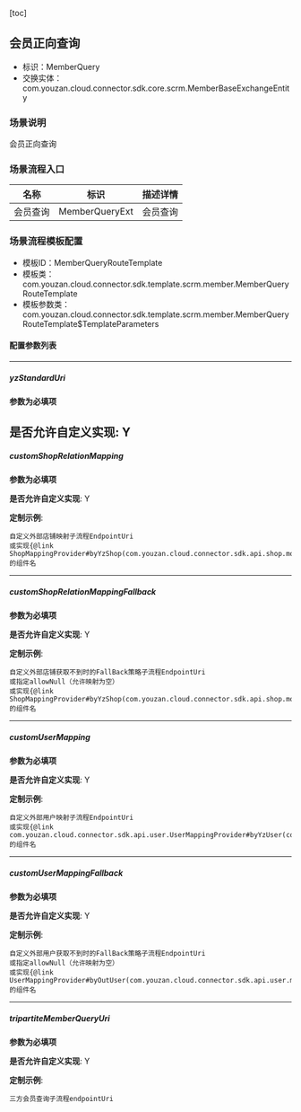 [toc]

## 会员正向查询
- 标识：MemberQuery
- 交换实体：com.youzan.cloud.connector.sdk.core.scrm.MemberBaseExchangeEntity
### 场景说明
会员正向查询
### 场景流程入口

名称 | 标识 | 描述详情
---|---|---
会员查询 | MemberQueryExt | 会员查询

### 场景流程模板配置
- 模板ID：MemberQueryRouteTemplate
- 模板类：com.youzan.cloud.connector.sdk.template.scrm.member.MemberQueryRouteTemplate
- 模板参数类：com.youzan.cloud.connector.sdk.template.scrm.member.MemberQueryRouteTemplate$TemplateParameters

#### 配置参数列表

---
##### yzStandardUri
> 

**参数为必填项**


**是否允许自定义实现**: Y
---
##### customShopRelationMapping
> 

**参数为必填项**


**是否允许自定义实现**: Y

**定制示例**:
```
自定义外部店铺映射子流程EndpointUri
或实现{@link ShopMappingProvider#byYzShop(com.youzan.cloud.connector.sdk.api.shop.model.ByYzShopQryParam)}的组件名
```
---
##### customShopRelationMappingFallback
> 

**参数为必填项**


**是否允许自定义实现**: Y

**定制示例**:
```
自定义外部店铺获取不到时的FallBack策略子流程EndpointUri
或指定allowNull（允许映射为空）
或实现{@link ShopMappingProvider#byYzShop(com.youzan.cloud.connector.sdk.api.shop.model.ByYzShopQryParam)}的组件名
```
---
##### customUserMapping
> 

**参数为必填项**


**是否允许自定义实现**: Y

**定制示例**:
```
自定义外部用户映射子流程EndpointUri
或实现{@link com.youzan.cloud.connector.sdk.api.user.UserMappingProvider#byYzUser(com.youzan.cloud.connector.sdk.api.user.model.ByYzUserQryParam)}的组件名
```
---
##### customUserMappingFallback
> 

**参数为必填项**


**是否允许自定义实现**: Y

**定制示例**:
```
自定义外部用户获取不到时的FallBack策略子流程EndpointUri
或指定allowNull（允许映射为空）
或实现{@link UserMappingProvider#byOutUser(com.youzan.cloud.connector.sdk.api.user.model.ByOutUserQryParam)}的组件名
```
---
##### tripartiteMemberQueryUri
> 

**参数为必填项**


**是否允许自定义实现**: Y

**定制示例**:
```
三方会员查询子流程endpointUri
```

